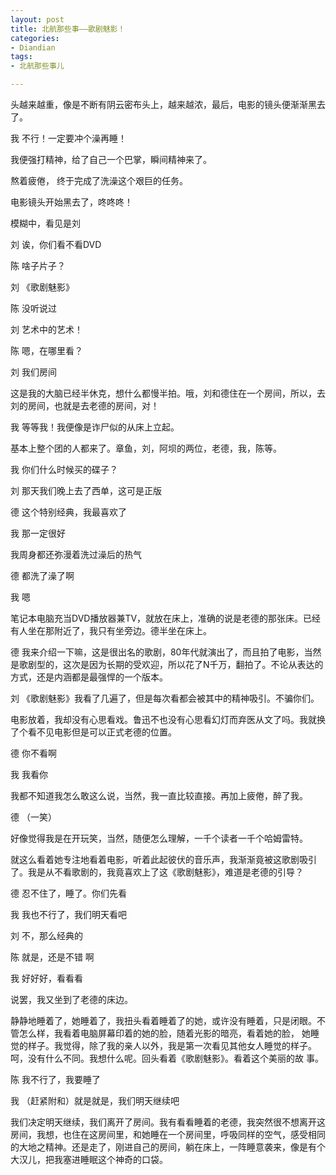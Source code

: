 ```yaml
---
layout: post
title: 北航那些事——歌剧魅影！
categories:
- Diandian
tags:
- 北航那些事儿

---
```

<p>头越来越重，像是不断有阴云密布头上，越来越浓，最后，电影的镜头便渐渐黑去了。</p>
<p>我 不行！一定要冲个澡再睡！</p>
<p>我便强打精神，给了自己一个巴掌，瞬间精神来了。</p>
<p>熬着疲倦， 终于完成了洗澡这个艰巨的任务。</p>
<p>电影镜头开始黑去了，咚咚咚！</p>
<p>模糊中，看见是刘</p>
<p>刘 诶，你们看不看DVD</p>
<p>陈 啥子片子？</p>
<p>刘 《歌剧魅影》</p>
<p>陈 没听说过</p>
<p>刘 艺术中的艺术！</p>
<p>陈 嗯，在哪里看？</p>
<p>刘 我们房间</p>
<p>这是我的大脑已经半休克，想什么都慢半拍。哦，刘和德住在一个房间，所以，去刘的房间，也就是去老德的房间，对！</p>
<p>我 等等我！我便像是诈尸似的从床上立起。</p>
<p>基本上整个团的人都来了。章鱼，刘，阿坝的两位，老德，我，陈等。</p>
<p>我 你们什么时候买的碟子？</p>
<p>刘 那天我们晚上去了西单，这可是正版</p>
<p>德 这个特别经典，我最喜欢了</p>
<p>我 那一定很好</p>
<p>我周身都还弥漫着洗过澡后的热气</p>
<p>德 都洗了澡了啊</p>
<p>我 嗯</p>
<p>笔记本电脑充当DVD播放器兼TV，就放在床上，准确的说是老德的那张床。已经有人坐在那附近了，我只有坐旁边。德半坐在床上。</p>
<p>德 我来介绍一下嘛，这是很出名的歌剧，80年代就演出了，而且拍了电影，当然是歌剧型的，这次是因为长期的受欢迎，所以花了N千万，翻拍了。不论从表达的方式，还是内涵都是最强悍的一个版本。</p>
<p>刘 《歌剧魅影》我看了几遍了，但是每次看都会被其中的精神吸引。不骗你们。</p>
<p>电影放着，我却没有心思看戏。鲁迅不也没有心思看幻灯而弃医从文了吗。我就换了个看不见电影但是可以正式老德的位置。</p>
<p>德 你不看啊</p>
<p>我 我看你</p>
<p>我都不知道我怎么敢这么说，当然，我一直比较直接。再加上疲倦，醉了我。</p>
<p>德 （一笑）</p>
<p>好像觉得我是在开玩笑，当然，随便怎么理解，一千个读者一千个哈姆雷特。</p>
<p>就这么看着她专注地看着电影，听着此起彼伏的音乐声，我渐渐竟被这歌剧吸引了。我是从不看歌剧的，我竟喜欢上了这《歌剧魅影》，难道是老德的引导？</p>
<p>德 忍不住了，睡了。你们先看</p>
<p>我 我也不行了，我们明天看吧</p>
<p>刘 不，那么经典的</p>
<p>陈 就是，还是不错 啊</p>
<p>我 好好好，看看看</p>
<p>说罢，我又坐到了老德的床边。</p>
<p>静静地睡着了，她睡着了，我扭头看着睡着了的她，或许没有睡着，只是闭眼。不管怎么样，我看着电脑屏幕印着的她的脸，随着光影的暗亮，看着她的脸， 她睡觉的样子。我觉得，除了我的亲人以外，我是第一次看见其他女人睡觉的样子。呵，没有什么不同。我想什么呢。回头看着《歌剧魅影》。看着这个美丽的故 事。</p>
<p>陈 我不行了，我要睡了</p>
<p>我 （赶紧附和）就是就是，我们明天继续吧</p>
<p>我们决定明天继续，我们离开了房间。我有看看睡着的老德，我突然很不想离开这房间，我想，也住在这房间里，和她睡在一个房间里，呼吸同样的空气，感受相同的大地之精神。还是走了，刚进自己的房间，躺在床上，一阵睡意袭来，像是有个大汉儿，把我塞进睡眠这个神奇的口袋。</p>